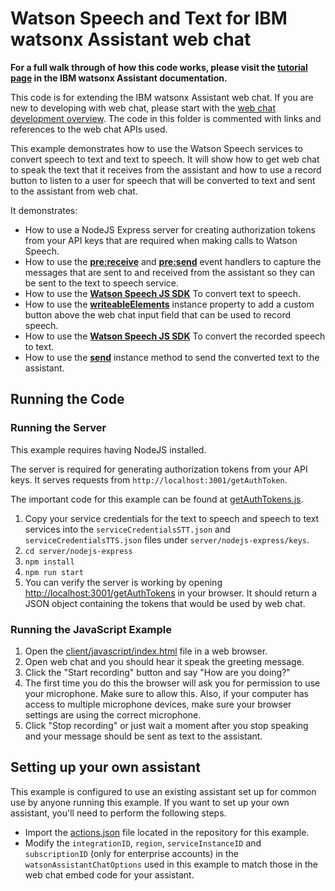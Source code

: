 # Watson Speech and Text for IBM watsonx Assistant web chat

**For a full walk through of how this code works, please visit the [tutorial page](DOCS.md) in the IBM watsonx Assistant documentation.**

This code is for extending the IBM watsonx Assistant web chat. If you are new to developing with web chat, please start with the [web chat development overview](https://cloud.ibm.com/docs/watson-assistant?topic=watson-assistant-web-chat-develop). The code in this folder is commented with links and references to the web chat APIs used.

This example demonstrates how to use the Watson Speech services to convert speech to text and text to speech. It will show how to get web chat to speak the text that it receives from the assistant and how to use a record button to listen to a user for speech that will be converted to text and sent to the assistant from web chat.

It demonstrates:

- How to use a NodeJS Express server for creating authorization tokens from your API keys that are required when making calls to Watson Speech.
- How to use the [**pre:receive**](https://web-chat.global.assistant.watson.cloud.ibm.com/docs.html?to=api-events#prereceive) and [**pre:send**](https://web-chat.global.assistant.watson.cloud.ibm.com/docs.html?to=api-events#presend) event handlers to capture the messages that are sent to and received from the assistant so they can be sent to the text to speech service.
- How to use the [**Watson Speech JS SDK**](https://github.com/watson-developer-cloud/speech-javascript-sdk) To convert text to speech.
- How to use the [**writeableElements**](https://web-chat.global.assistant.watson.cloud.ibm.com/docs.html?to=api-instance-methods#writeableelements) instance property to add a custom button above the web chat input field that can be used to record speech.
- How to use the [**Watson Speech JS SDK**](https://github.com/watson-developer-cloud/speech-javascript-sdk) To convert the recorded speech to text.
- How to use the [**send**](https://web-chat.global.assistant.watson.cloud.ibm.com/docs.html?to=api-instance-methods#send) instance method to send the converted text to the assistant.

## Running the Code

### Running the Server

This example requires having NodeJS installed.

The server is required for generating authorization tokens from your API keys. It serves requests from `http://localhost:3001/getAuthToken`.

The important code for this example can be found at [getAuthTokens.js](server/nodejs-express/routes/getAuthTokens.js).

1. Copy your service credentials for the text to speech and speech to text services into the `serviceCredentialsSTT.json` and `serviceCredentialsTTS.json` files under `server/nodejs-express/keys`.
2. `cd server/nodejs-express`
3. `npm install`
4. `npm run start`
5. You can verify the server is working by opening [http://localhost:3001/getAuthTokens](http://localhost:3001/getAuthTokens) in your browser. It should return a JSON object containing the tokens that would be used by web chat.

### Running the JavaScript Example

1. Open the [client/javascript/index.html](client/javascript/index.html) file in a web browser.
2. Open web chat and you should hear it speak the greeting message.
3. Click the "Start recording" button and say "How are you doing?"
4. The first time you do this the browser will ask you for permission to use your microphone. Make sure to allow this. Also, if your computer has access to multiple microphone devices, make sure your browser settings are using the correct microphone.
5. Click "Stop recording" or just wait a moment after you stop speaking and your message should be sent as text to the assistant.

## Setting up your own assistant

This example is configured to use an existing assistant set up for common use by anyone running this example. If you want to set up your own assistant, you'll need to perform the following steps.

- Import the [actions.json](actions.json) file located in the repository for this example.
- Modify the `integrationID`, `region`, `serviceInstanceID` and `subscriptionID` (only for enterprise accounts) in the `watsonAssistantChatOptions` used in this example to match those in the web chat embed code for your assistant.